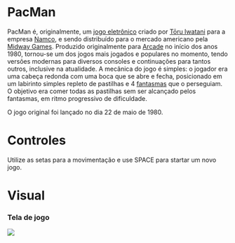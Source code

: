 # PacMan

PacMan é, originalmente, um  [jogo eletrônico](https://pt.wikipedia.org/wiki/Jogo_eletr%C3%B4nico)  criado por  [Tōru Iwatani](https://pt.wikipedia.org/wiki/T%C5%8Dru_Iwatani "Tōru Iwatani")  para a empresa  [Namco](https://pt.wikipedia.org/wiki/Namco "Namco"), e sendo distribuído para o mercado americano pela  [Midway Games](https://pt.wikipedia.org/wiki/Midway_Games "Gêneros de jogos eletrônicos"). Produzido originalmente para  [Arcade](https://pt.wikipedia.org/wiki/Arcade "Arcade")  no início dos anos 1980, tornou-se um dos jogos mais jogados e populares no momento, tendo versões modernas para diversos consoles e continuações para tantos outros, inclusive na atualidade. A mecânica do jogo é simples: o jogador era uma cabeça redonda com uma boca que se abre e fecha, posicionado em um labirinto simples repleto de pastilhas e 4  [fantasmas](https://pt.wikipedia.org/wiki/Fantasma "Fantasma")  que o perseguiam. O objetivo era comer todas as pastilhas sem ser alcançado pelos fantasmas, em ritmo progressivo de dificuldade.

O jogo original foi lançado no dia 22 de maio de 1980.


# Controles

Utilize as setas para a movimentação e use SPACE para startar um novo jogo.

# Visual
### Tela de jogo
![](https://lh4.googleusercontent.com/rAAb0VUk2xbmN3AdFDrGzG71m4z9AI3RHn3bZ6mQlr1IsAkGjqLtdA3ISwJSLZngek0xpNI7GGjoUkV03xQbD2rzwUTKQ6kx1nZ-HBV8QtcTU0ZGRGxvNkofr6pLyX8nYjnU1pfPyKM)

